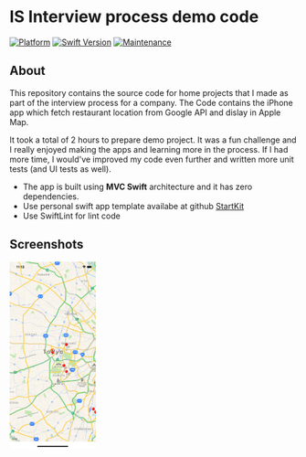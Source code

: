 # IS Interview process demo code

[![Platform](https://img.shields.io/badge/platform-iOS-lightgrey.svg?style=flat)](http://www.apple.com/ios/) [![Swift Version](https://img.shields.io/badge/Swift-4.2-orange.svg)]() [![Maintenance](https://img.shields.io/maintenance/yes/2019.svg)]()

## About

This repository contains the source code for home projects that I made as part of the interview process for a company. The Code contains the iPhone app which fetch restaurant location from Google API and dislay in Apple Map.

It took a total of 2 hours to prepare demo project. It was a fun challenge and I really enjoyed making the apps and learning more in the process. If I had more time, I would've improved my code even further and written more unit tests (and UI tests as well).

- The app is built using **MVC Swift** architecture and it has zero dependencies.
- Use personal swift app template availabe at github [StartKit](https://github.com/ERbittuu/StartKit)
- Use SwiftLint for lint code

## Screenshots

<img src="https://github.com/ERbittuu/ISDemo-iOS-Code/blob/master/ScreenShot1.png" width="30%"></img>
